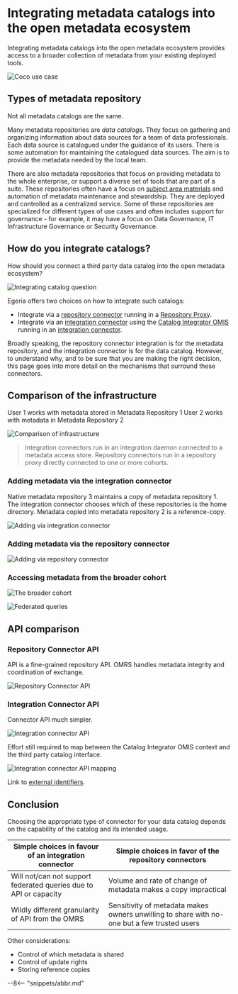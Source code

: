 <!-- SPDX-License-Identifier: CC-BY-4.0 -->
<!-- Copyright Contributors to the ODPi Egeria project 2020. -->


# Integrating metadata catalogs into the open metadata ecosystem

Integrating metadata catalogs into the open metadata ecosystem provides access to a broader collection of metadata from your existing deployed tools.

![Coco use case](catalog-integration-motivation.svg)


## Types of metadata repository

Not all metadata catalogs are the same.

Many metadata repositories are *data catalogs*.  They focus on gathering and organizing information about data sources for a team of data professionals.  Each data source is catalogued under the guidance of its users.  There is some automation for maintaining the catalogued data sources.  The aim is to provide the metadata needed by the local team.

There are also metadata repositories that focus on providing metadata to the whole enterprise, or support a diverse set of tools that are part of a suite. These repositories often have a focus on [subject area materials](/concepts/subject-area) and automation of metadata maintenance and stewardship.  They are deployed and controlled as a centralized service.  Some of these repositories are specialized for different types of use cases and often includes support for governance - for example, it may have a focus on Data Governance, IT Infrastructure Governance or Security Governance.


## How do you integrate catalogs?

How should you connect a third party data catalog into the open metadata ecosystem?

![Integrating catalog question](catalog-integration-challenge.svg)

Egeria offers two choices on how to integrate such catalogs:

* Integrate via a [repository connector](/concepts/repository-connector) running in a [Repository Proxy](/concepts/repository-proxy).
* Integrate via an [integration connector](/concepts/integration-connector) using the [Catalog Integrator OMIS](/services/omis/catalog/overview) running in an [integration connector](/concepts/integration-connector).

Broadly speaking, the repository connector integration is for the metadata repository, and the integration connector is for the data catalog.  However, to understand why, and to be sure that you are making the right decision, this page goes into more detail on the mechanisms that surround these connectors.

## Comparison of the infrastructure

User 1 works with metadata stored in Metadata Repository 1
User 2 works with metadata in Metadata Repository 2

![Comparison of infrastructure](catalog-integration-comparison-of-infrastructure.svg)
> Integration connectors run in an integration daemon connected to a metadata access store.  Repository connectors run in a repository proxy directly connected to one or more cohorts.

### Adding metadata via the integration connector

Native metadata repository 3 maintains a copy of metadata repository 1.
The integration connector chooses which of these repositories is the home directory.
Metadata copied into metadata repository 2 is a reference-copy.

![Adding via integration connector](add-metadata-via-integration-connector.svg)

### Adding metadata via the repository connector

![Adding via repository connector](add-metadata-via-repository-connector.svg)

### Accessing metadata from the broader cohort

![The broader cohort](catalog-integration-broader-cohort.svg)


![Federated queries](catalog-integration-federated-query.svg)

## API comparison

### Repository Connector API

API is a fine-grained repository API.  OMRS handles metadata integrity and coordination of exchange.

![Repository Connector API](repository-connector-api.svg)


### Integration Connector API

Connector API much simpler.

![Integration connector API](/guides/developer/integration-connectors/integration-connector-methods.svg)

Effort still required to map between the Catalog Integrator OMIS context and the third party catalog interface.

![Integration connector API mapping](integration-connector-api-mapping.svg)

Link to [external identifiers](/features/external-identifiers/overview).

## Conclusion

Choosing the appropriate type of connector for your data catalog depends on the capability of the catalog and its intended usage.

| Simple choices in favour of an integration connector              | Simple choices in favor of the repository connectors                                        |
|-------------------------------------------------------------------|---------------------------------------------------------------------------------------------|
| Will not/can not support federated queries due to API or capacity | Volume and rate of change of metadata makes a copy impractical                              |
| Wildly different granularity of API from the OMRS                 | Sensitivity of metadata makes owners unwilling to share with no-one but a few trusted users |

Other considerations:

 * Control of which metadata is shared
 * Control of update rights
 * Storing reference copies


--8<-- "snippets/abbr.md"
